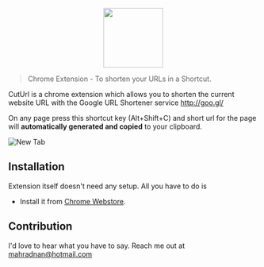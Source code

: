 <p align="center">
<img width="120" src="http://imgur.com/Z2U8qrS.png" text-align="center">
</p>

> Chrome Extension - To shorten your URLs in a Shortcut.

CutUrl is a chrome extension which allows you to shorten the current website URL with the Google URL Shortener service http://goo.gl/

On any page press this shortcut key (Alt+Shift+C) and short url for the page will **automatically generated and copied** to your clipboard.

![New Tab](http://i.imgur.com/mgJTtWn.png)

## Installation

Extension itself doesn't need any setup. All you have to do is

- Install it from [Chrome Webstore](https://goo.gl/qhytkd).

## Contribution
I'd love to hear what you have to say. Reach me out at mahradnan@hotmail.com